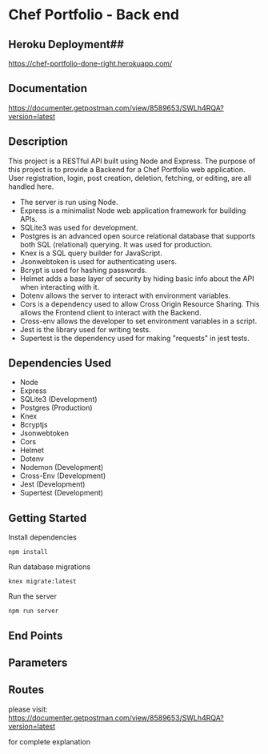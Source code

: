 # Chef Portfolio - Back end

## Heroku Deployment##
https://chef-portfolio-done-right.herokuapp.com/

## Documentation ##
https://documenter.getpostman.com/view/8589653/SWLh4RQA?version=latest

## Description

This project is a RESTful API built using Node and Express. The purpose of this project is to provide a Backend for a Chef Portfolio web application. User registration, login, post creation, deletion, fetching, or editing, are all handled here.

- The server is run using Node.
- Express is a minimalist Node web application framework for building APIs.
- SQLite3 was used for development.
- Postgres is an advanced open source relational database that supports both SQL             (relational)        querying. It was used for production.
- Knex is a SQL query builder for JavaScript.
- Jsonwebtoken is used for authenticating users.
- Bcrypt is used for hashing passwords.
- Helmet adds a base layer of security by hiding basic info about the API when interacting with it.
- Dotenv allows the server to interact with environment variables.
- Cors is a dependency used to allow Cross Origin Resource Sharing. This allows the Frontend client to interact with the Backend.
- Cross-env allows the developer to set environment variables in a script.
- Jest is the library used for writing tests.
- Supertest is the dependency used for making "requests" in jest tests.

## Dependencies Used

- Node
- Express
- SQLite3 (Development)
- Postgres (Production)
- Knex
- Bcryptjs
- Jsonwebtoken
- Cors
- Helmet
- Dotenv
- Nodemon (Development)
- Cross-Env (Development)
- Jest (Development)
- Supertest (Development)


## Getting Started
Install dependencies
```
npm install
```
Run database migrations
```
knex migrate:latest
```

Run the server
```
npm run server
```

## End Points ##
## Parameters ##
## Routes ##
please visit: https://documenter.getpostman.com/view/8589653/SWLh4RQA?version=latest

for complete explanation 